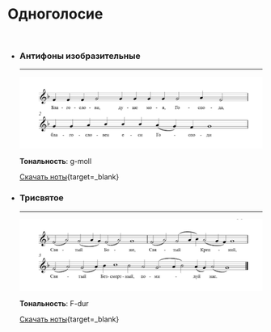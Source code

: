 # Одноголосие

<div class="grid cards" style="display: grid; grid-template-columns: 1fr; gap: 20px;" markdown>

-   ### Антифоны изобразительные

    ---

    ![](images/solo/ant.png)
    
    **Тональность**: g-moll

    [Скачать ноты](scores/solo/изобразительные_антифоны_гафаров.pdf){target=_blank}

-   ### Трисвятое

    ---

    ![](images/solo/trisv.png)
    
    **Тональность**: F-dur

    [Скачать ноты](scores/solo/трисвятое_гафаров.pdf){target=_blank}

</div>